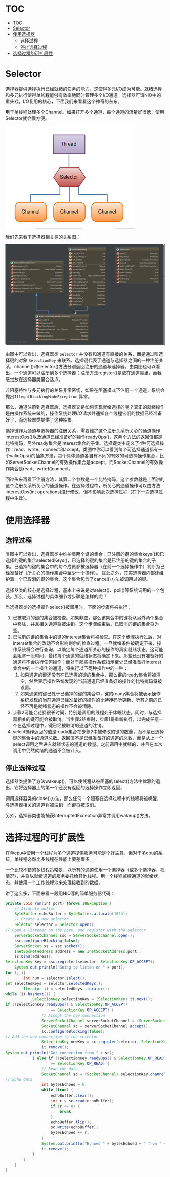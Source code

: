 # TOC
- [TOC](#toc)
- [Selector](#selector)
- [使用选择器](#%e4%bd%bf%e7%94%a8%e9%80%89%e6%8b%a9%e5%99%a8)
  - [选择过程](#%e9%80%89%e6%8b%a9%e8%bf%87%e7%a8%8b)
  - [停止选择过程](#%e5%81%9c%e6%ad%a2%e9%80%89%e6%8b%a9%e8%bf%87%e7%a8%8b)
- [选择过程的可扩展性](#%e9%80%89%e6%8b%a9%e8%bf%87%e7%a8%8b%e7%9a%84%e5%8f%af%e6%89%a9%e5%b1%95%e6%80%a7)

# Selector
选择器提供选择执行已经就绪的任务的能力，这使得多元I/O成为可能。就绪选择和多元执行使得单线程能够有效率地同时管理多个I/O通道。选择器可谓NIO中的重头戏，I/O复用的核心，下面我们来看看这个神奇的东东。

用于单线程处理多个Channel。如果打开多个通道，每个通道的流量好很低，使用Selector就会很方便。

![](images/2019-10-02-11-24-49.png)

我们先来看下选择器相关类的关系图： 

![](images/2019-10-02-11-14-41.png)

由图中可以看出，选择器类 `Selector` 并没有和通道有直接的关系，而是通过叫选择键的对象 `SelectionKey` 来联系。选择键代表了通道与选择器之间的一种注册关系，channel()和selector()方法分别返回注册的通道与选择器。由类图也可以看出，一个通道可以注册到多个选择器；注册方法register()是放在通道类里，而我感觉放在选择器类里合适点。 

非阻塞特性与多元执行的关系非常密切，如果在阻塞模式下注册一个通道，系统会抛出`IllegalBlockingModeException` 异常。 

那么，通道注册到选择器后，选择器又是如何实现就绪选择的呢？真正的就绪操作是由操作系统来做的，操作系统处理I/O请求并通知各个线程它们的数据已经准备好了，而选择器类提供了这种抽象。 

选择键作为通道与选择器的注册关系，需要维护这个注册关系所关心的通道操作interestOps()以及通道已经准备好的操作readyOps()，这两个方法的返回值都是比特掩码，另外ready集合是interest集合的子集。选择键类中定义了4种可选择操作：read、write、connect和accept。类图中你可以看到每个可选择通道都有一个validOps()的抽象方法，每个具体通道各自有不同的有效的可选择操作集合，比如ServerSocketChannel的有效操作集合是accept，而SocketChannel的有效操作集合是read、write和connect。 

回过头来再看下注册方法，其第二个参数是一个比特掩码，这个参数就是上面讲的这个注册关系所关心的通道操作。在选择过程中，所关心的通道操作可以由方法interestOps(int operations)进行修改，但不影响此次选择过程（在下一次选择过程中生效）。

# 使用选择器

## 选择过程
类图中可以看出，选择器类中维护着两个键的集合：已注册的键的集合keys()和已选择的键的集合selectedKeys()，已选择的键的集合是已注册的键的集合的子集。已选择的键的集合中的每个成员都被选择器（在前一个选择操作中）判断为已经准备好（所关心的操作集合中至少一个操作）。 除此之外，其实选择器内部还维护着一个已取消的键的集合，这个集合包含了cancel()方法被调用过的键。

选择器类的核心是选择过程，基本上来说是对select()、poll()等系统调用的一个包装。那么，选择过程的具体细节或步骤是怎样的呢？ 

当选择器类的选择操作select()被调用时，下面的步骤将被执行： 
1. 已被取消的键的集合被检查。如果非空，那么该集合中的键将从另外两个集合中移除，并且相关通道将被注销。这个步骤结束后，已取消的键的集合将为空。 
2. 已注册的键的集合中的键的interest集合将被检查。在这个步骤执行过后，对interset集合的改动不会影响剩余的检查过程。一旦就绪条件被确定下来，操作系统将会进行查询，以确定每个通道所关心的操作的真实就绪状态。这可能会阻塞一段时间，最终每个通道的就绪状态将确定下来。那些还没有准备好的通道将不会执行任何操作；而对于那些操作系统指示至少已经准备好interest集合中的一个操作的通道，将执行以下两种操作中的一种： 
   1) 如果通道的键还没有在已选择的键的集合中，那么键的ready集合将被清空，然后表示操作系统发现的当前通道已经准备好的操作的比特掩码将被设置。 
   2) 如果通道的键已处于已选择的键的集合中，键的ready集合将被表示操作系统发现的当前通道已经准备好的操作的比特掩码所更新，所有之前的已经不再是就绪状态的操作不会被清除。 
3. 步骤2可能会花费很长时间，特别是调用的线程处于休眠状态。同时，与选择器相关的键可能会被取消。当步骤2结束时，步骤1将重新执行，以完成任意一个在选择过程中，键已经被取消的通道的注销。 
4. select操作返回的值是ready集合在步骤2中被修改的键的数量，而不是已选择键的集合中的通道总数。返回值不是已经准备好的通道的总数，而是从上一个select调用之后进入就绪状态的通道的数量。之前调用中就绪的，并且在本次调用中仍然就绪的通道不会被计入。

## 停止选择过程
选择器类提供了方法wakeup()，可以使线程从被阻塞的select()方法中优雅的退出，它将选择器上的第一个还没有返回的选择操作立即返回。 

调用选择器类的close()方法，那么任何一个阻塞在选择过程中的线程将被唤醒，与选择器相关的通道将被注销，而键将被取消。 

另外，选择器类也能捕获InterruptedException异常并调用wakeup()方法。

# 选择过程的可扩展性
在单cpu中使用一个线程为多个通道提供服务可能是个好主意，但对于多cpu的系统，单线程必然比多线程在性能上要差很多。 

一个比较不错的多线程策略是，以所有的通道使用一个选择器（或多个选择器，视情况），并将以就绪通道的服务委托给其他线程。用一个线程监控通道的就绪状态，并使用一个工作线程池来处理接收到的数据。

讲了这么多，下面来看一段用NIO写的简单服务器代码： 
```java
private void run(int port) throws IOException {
    // Allocate buffer
    ByteBuffer echoBuffer = ByteBuffer.allocate(1024);
    // Create a new selector
    Selector selector = Selector.open();
// Open a listener on the port, and register with the selector
    ServerSocketChannel ssc = ServerSocketChannel.open();
    ssc.configureBlocking(false);
    ServerSocket ss = ssc.socket();
    InetSocketAddress address = new InetSocketAddress(port);
    ss.bind(address);
SelectionKey key = ssc.register(selector, SelectionKey.OP_ACCEPT);
    System.out.println("Going to listen on " + port);
for (;;){
        int num = selector.select();
Set selectedKeys = selector.selectedKeys();
        Iterator it = selectedKeys.iterator();
while (it.hasNext()) {
            SelectionKey selectionKey = (SelectionKey) it.next();
if ((selectionKey.readyOps() & SelectionKey.OP_ACCEPT)
                    == SelectionKey.OP_ACCEPT) {
                // Accept the new connection
                ServerSocketChannel serverSocketChannel = (ServerSocketChannel) selectionKey.channel();
                SocketChannel sc = serverSocketChannel.accept();
                sc.configureBlocking(false);
// Add the new connection to the selector
                SelectionKey newKey = sc.register(selector, SelectionKey.OP_READ);
                it.remove();
System.out.println("Got connection from " + sc);
            } else if ((selectionKey.readyOps() & SelectionKey.OP_READ)
                    == SelectionKey.OP_READ) {
                // Read the data
                SocketChannel sc = (SocketChannel) selectionKey.channel();
// Echo data
                int bytesEchoed = 0;
                while (true) {
                    echoBuffer.clear();
                    int r = sc.read(echoBuffer);
                    if (r <= 0) {
                        break;
                    }
                    echoBuffer.flip();
                    sc.write(echoBuffer);
                    bytesEchoed += r;
                }
                System.out.println("Echoed " + bytesEchoed + " from " + sc);
                it.remove();
            }
        }
    }
}
```
